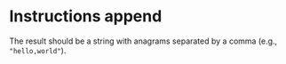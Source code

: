 # Instructions append

The result should be a string with anagrams separated by a comma (e.g., `"hello,world"`).
